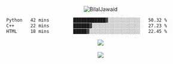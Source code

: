 <p align="center"> <img src="https://komarev.com/ghpvc/?username=bilaljawaid980&label=PROFILE+VIEWS&color=22223b&style=for-the-badge" alt="BilalJawaid" /> </p>


<!--START_SECTION:waka-->

```txt
Python   42 mins         ████████████▓░░░░░░░░░░░░   50.32 %
C++      22 mins         ██████▓░░░░░░░░░░░░░░░░░░   27.23 %
HTML     18 mins         █████▓░░░░░░░░░░░░░░░░░░░   22.45 %
```

<!--END_SECTION:waka-->


<div align="center">
  <img src="https://github-readme-stats.vercel.app/api/top-langs/?username=bilaljawaid980&show_icons=true&theme=github_dark&layout=compact&hide=css">
</div>

<br>

<div align="center">
  <img src="https://github-readme-stats.vercel.app/api?username=bilaljawaid980&show_icons=true&theme=github_dark">
</div>
